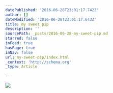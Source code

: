 ```yaml
---
datePublished: '2016-06-28T23:01:17.742Z'
author: []
dateModified: '2016-06-28T23:01:17.643Z'
title: my sweet pip
description: ''
sourcePath: _posts/2016-06-28-my-sweet-pip.md
starred: false
inFeed: true
hasPage: true
inNav: false
url: my-sweet-pip/index.html
_context: 'http://schema.org'
_type: Article

---
```

![](https://imgflo.herokuapp.com/graph/vahj1ThiexotieMo/cb5dcc2b7fa0ec080347f95ee1879dbb/croprotate.jpg?cropheight=6016&cropwidth=4018&degrees=-90&input=https%3A%2F%2Fthe-grid-user-content.s3-us-west-2.amazonaws.com%2F6fccfad1-9d30-4108-ad85-3411b812d97f.jpg&x=0&y=0)